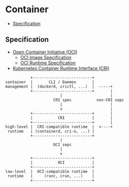 # Container

- [Specification](#specification)

## Specification

- [Open Container Initiative (OCI)](https://opencontainers.org)
    - [OCI Image Specification](https://github.com/opencontainers/image-spec)
    - [OCI Runtime Specification](https://github.com/opencontainers/runtime-spec)
- [Kubernetes Container Runtime Interface (CRI)](https://github.com/kubernetes/cri-api)

```
           +--------------------------+
container  |       CLI / Daemon       |
management |  (dockerd, crictl, ...)  |  -----+
           +--------------------------+       |
                        |                     |
                     CRI spec           non-CRI sepc
                        |                     |
                        v                     |
           +--------------------------+       |
           |           CRI            |       |
           +--------------------------+       |
high-level |  CRI-compatible runtime  |  <----+
 runtime   | (containerd, cri-o, ...) |
           +--------------------------+
                        |
                     OCI sepc
                        |
                        v
           +--------------------------+
           |           OCI            |
           +--------------------------+
low-level  |  OCI-compatible runtime  |
 runtime   |     (runc, crun, ...)    |
           +--------------------------+
```
